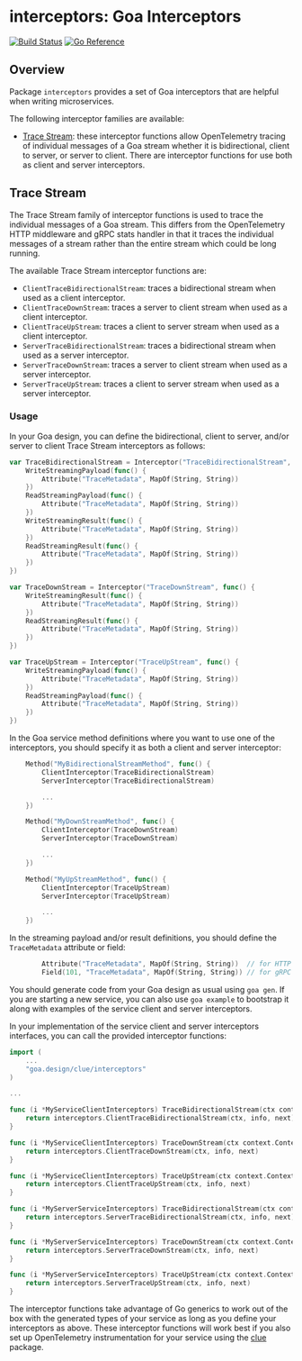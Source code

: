 # interceptors: Goa Interceptors

[![Build Status](https://github.com/goadesign/clue/workflows/CI/badge.svg?branch=main&event=push)](https://github.com/goadesign/clue/actions?query=branch%3Amain+event%3Apush)
[![Go Reference](https://pkg.go.dev/badge/goa.design/clue/interceptors.svg)](https://pkg.go.dev/goa.design/clue/interceptors)

## Overview

Package `interceptors` provides a set of Goa interceptors that are helpful when
writing microservices.

The following interceptor families are available:

* [Trace Stream](#trace-stream): these interceptor functions allow OpenTelemetry tracing of individual
  messages of a Goa stream whether it is bidirectional, client to server, or server to client. There are
  interceptor functions for use both as client and server interceptors.

## Trace Stream

The Trace Stream family of interceptor functions is used to trace the individual messages of a Goa stream. This differs from the OpenTelemetry HTTP middleware and gRPC stats handler in that it traces the individual messages of a stream rather than the entire stream which could be long running.

The available Trace Stream interceptor functions are:

* `ClientTraceBidirectionalStream`: traces a bidirectional stream when used as a client interceptor.
* `ClientTraceDownStream`: traces a server to client stream when used as a client interceptor.
* `ClientTraceUpStream`: traces a client to server stream when used as a client interceptor.
* `ServerTraceBidirectionalStream`: traces a bidirectional stream when used as a server interceptor.
* `ServerTraceDownStream`: traces a server to client stream when used as a server interceptor.
* `ServerTraceUpStream`: traces a client to server stream when used as a server interceptor.

### Usage

In your Goa design, you can define the bidirectional, client to server, and/or server to client Trace Stream
interceptors as follows:

```go
var TraceBidirectionalStream = Interceptor("TraceBidirectionalStream", func() {
    WriteStreamingPayload(func() {
        Attribute("TraceMetadata", MapOf(String, String))
    })
    ReadStreamingPayload(func() {
        Attribute("TraceMetadata", MapOf(String, String))
    })
    WriteStreamingResult(func() {
        Attribute("TraceMetadata", MapOf(String, String))
    })
    ReadStreamingResult(func() {
        Attribute("TraceMetadata", MapOf(String, String))
    })
})

var TraceDownStream = Interceptor("TraceDownStream", func() {
    WriteStreamingResult(func() {
        Attribute("TraceMetadata", MapOf(String, String))
    })
    ReadStreamingResult(func() {
        Attribute("TraceMetadata", MapOf(String, String))
    })
})

var TraceUpStream = Interceptor("TraceUpStream", func() {
    WriteStreamingPayload(func() {
        Attribute("TraceMetadata", MapOf(String, String))
    })
    ReadStreamingPayload(func() {
        Attribute("TraceMetadata", MapOf(String, String))
    })
})
```

In the Goa service method definitions where you want to use one of the interceptors, you should specify it as both
a client and server interceptor:

```go
    Method("MyBidirectionalStreamMethod", func() {
        ClientInterceptor(TraceBidirectionalStream)
        ServerInterceptor(TraceBidirectionalStream)

        ...
    })

    Method("MyDownStreamMethod", func() {
        ClientInterceptor(TraceDownStream)
        ServerInterceptor(TraceDownStream)

        ...
    })

    Method("MyUpStreamMethod", func() {
        ClientInterceptor(TraceUpStream)
        ServerInterceptor(TraceUpStream)

        ...
    })
```

In the streaming payload and/or result definitions, you should define the `TraceMetadata` attribute or field:

```go
        Attribute("TraceMetadata", MapOf(String, String))  // for HTTP
        Field(101, "TraceMetadata", MapOf(String, String)) // for gRPC
```

You should generate code from your Goa design as usual using `goa gen`. If you are starting a new service, you can
also use `goa example` to bootstrap it along with examples of the service client and server interceptors.

In your implementation of the service client and server interceptors interfaces, you can call the provided
interceptor functions:

```go
import (
    ...
    "goa.design/clue/interceptors"
)

...

func (i *MyServiceClientInterceptors) TraceBidirectionalStream(ctx context.Context, info *genmyservice.TraceBidirectionalStream, next goa.InterceptorEndpoint) (any, context.Context, error) {
    return interceptors.ClientTraceBidirectionalStream(ctx, info, next)
}

func (i *MyServiceClientInterceptors) TraceDownStream(ctx context.Context, info *genmyservice.TraceDownStream, next goa.InterceptorEndpoint) (any, context.Context, error) {
    return interceptors.ClientTraceDownStream(ctx, info, next)
}

func (i *MyServiceClientInterceptors) TraceUpStream(ctx context.Context, info *genmyservice.TraceUpStream, next goa.InterceptorEndpoint) (any, context.Context, error) {
    return interceptors.ClientTraceUpStream(ctx, info, next)
}

func (i *MyServerServiceInterceptors) TraceBidirectionalStream(ctx context.Context, info *genmyservice.TraceBidirectionalStreamInfo, next goa.InterceptorEndpoint) (any, context.Context, error) {
    return interceptors.ServerTraceBidirectionalStream(ctx, info, next)
}

func (i *MyServerServiceInterceptors) TraceDownStream(ctx context.Context, info *genmyservice.TraceDownStreamInfo, next goa.InterceptorEndpoint) (any, context.Context, error) {
    return interceptors.ServerTraceDownStream(ctx, info, next)
}

func (i *MyServerServiceInterceptors) TraceUpStream(ctx context.Context, info *genmyservice.TraceUpStreamInfo, next goa.InterceptorEndpoint) (any, context.Context, error) {
    return interceptors.ServerTraceUpStream(ctx, info, next)
}
```

The interceptor functions take advantage of Go generics to work out of the box with the generated types of your
service as long as you define your interceptors as above. These interceptor functions will work best if you
also set up OpenTelemetry instrumentation for your service using the [clue](../clue/) package.
